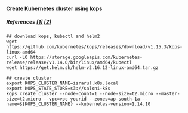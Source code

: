 #### Create Kubernetes cluster using kops
##### References [[1]](https://kops.sigs.k8s.io/run_in_existing_vpc/) [[2]](https://aws.amazon.com/blogs/compute/kubernetes-clusters-aws-kops/)
```
## download kops, kubectl and helm2
wget https://github.com/kubernetes/kops/releases/download/v1.15.3/kops-linux-amd64
curl -LO https://storage.googleapis.com/kubernetes-release/release/v1.14.0/bin/linux/amd64/kubectl
wget https://get.helm.sh/helm-v2.16.12-linux-amd64.tar.gz
```

```
## create cluster
export KOPS_CLUSTER_NAME=israrul.k8s.local
export KOPS_STATE_STORE=s3://saloni-k8s
kops create cluster --node-count=1 --node-size=t2.micro --master-size=t2.micro --vpc=vpc-yourid --zones=ap-south-1a --name=${KOPS_CLUSTER_NAME} --kubernetes-version=1.14.10
```
